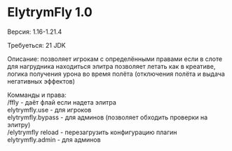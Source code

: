 ﻿# ElytrymFly 1.0
Версия: 1.16-1.21.4

Требуеться: 21 JDK

Описание: позволяет игрокам с определёнными правами если в слоте для нагрудника находиться элитра позволяет летать как в креативе, логика получения урона во время полёта (отключения полёта и выдача негативных эффектов)

Комманды и права:  
/ffly - даёт флай если надета элитра  
elytrymfly.use - для игроков  
elytrymfly.bypass - для админов (позволяет обходить проверки на элитру)  
/elytrymfly reload - перезагрузить конфигурацию плагин  
elytrymfly.admin - для админов  
